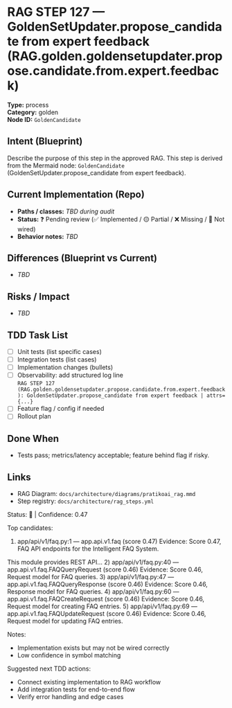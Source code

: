 # RAG STEP 127 — GoldenSetUpdater.propose_candidate from expert feedback (RAG.golden.goldensetupdater.propose.candidate.from.expert.feedback)

**Type:** process  
**Category:** golden  
**Node ID:** `GoldenCandidate`

## Intent (Blueprint)
Describe the purpose of this step in the approved RAG. This step is derived from the Mermaid node: `GoldenCandidate` (GoldenSetUpdater.propose_candidate from expert feedback).

## Current Implementation (Repo)
- **Paths / classes:** _TBD during audit_
- **Status:** ❓ Pending review (✅ Implemented / 🟡 Partial / ❌ Missing / 🔌 Not wired)
- **Behavior notes:** _TBD_

## Differences (Blueprint vs Current)
- _TBD_

## Risks / Impact
- _TBD_

## TDD Task List
- [ ] Unit tests (list specific cases)
- [ ] Integration tests (list cases)
- [ ] Implementation changes (bullets)
- [ ] Observability: add structured log line  
  `RAG STEP 127 (RAG.golden.goldensetupdater.propose.candidate.from.expert.feedback): GoldenSetUpdater.propose_candidate from expert feedback | attrs={...}`
- [ ] Feature flag / config if needed
- [ ] Rollout plan

## Done When
- Tests pass; metrics/latency acceptable; feature behind flag if risky.

## Links
- RAG Diagram: `docs/architecture/diagrams/pratikoai_rag.mmd`
- Step registry: `docs/architecture/rag_steps.yml`


<!-- AUTO-AUDIT:BEGIN -->
Status: 🔌  |  Confidence: 0.47

Top candidates:
1) app/api/v1/faq.py:1 — app.api.v1.faq (score 0.47)
   Evidence: Score 0.47, FAQ API endpoints for the Intelligent FAQ System.

This module provides REST API...
2) app/api/v1/faq.py:40 — app.api.v1.faq.FAQQueryRequest (score 0.46)
   Evidence: Score 0.46, Request model for FAQ queries.
3) app/api/v1/faq.py:47 — app.api.v1.faq.FAQQueryResponse (score 0.46)
   Evidence: Score 0.46, Response model for FAQ queries.
4) app/api/v1/faq.py:60 — app.api.v1.faq.FAQCreateRequest (score 0.46)
   Evidence: Score 0.46, Request model for creating FAQ entries.
5) app/api/v1/faq.py:69 — app.api.v1.faq.FAQUpdateRequest (score 0.46)
   Evidence: Score 0.46, Request model for updating FAQ entries.

Notes:
- Implementation exists but may not be wired correctly
- Low confidence in symbol matching

Suggested next TDD actions:
- Connect existing implementation to RAG workflow
- Add integration tests for end-to-end flow
- Verify error handling and edge cases
<!-- AUTO-AUDIT:END -->
